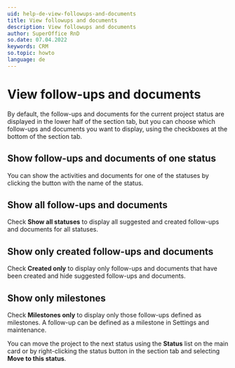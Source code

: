```yaml
---
uid: help-de-view-followups-and-documents
title: View followups and documents
description: View followups and documents
author: SuperOffice RnD
so.date: 07.04.2022
keywords: CRM
so.topic: howto
language: de
---
```


# View follow-ups and documents

By default, the follow-ups and documents for the current project status are displayed in the lower half of the section tab, but you can choose which follow-ups and documents you want to display, using the checkboxes at the bottom of the section tab.

## Show follow-ups and documents of one status

You can show the activities and documents for one of the statuses by clicking the button with the name of the status.

## Show all follow-ups and documents

Check **Show all statuses** to display all suggested and created follow-ups and documents for all statuses.

## Show only created follow-ups and documents

Check **Created only** to display only follow-ups and documents that have been created and hide suggested follow-ups and documents.

## Show only milestones

Check **Milestones only** to display only those follow-ups defined as milestones. A follow-up can be defined as a milestone in Settings and maintenance.

You can move the project to the next status using the **Status** list on the main card or by right-clicking the status button in the section tab and selecting **Move to this status**.


